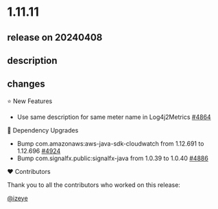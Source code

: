 # 1.11.11

## release on 20240408

## description

## changes

⭐ New Features

* Use same description for same meter name in Log4j2Metrics <a href="https://github.com/micrometer-metrics/micrometer/pull/4864" data-hovercard-type="pull_request" data-hovercard-url="/micrometer-metrics/micrometer/pull/4864/hovercard">#4864</a>

🔨 Dependency Upgrades

* Bump com.amazonaws:aws-java-sdk-cloudwatch from 1.12.691 to 1.12.696 <a href="https://github.com/micrometer-metrics/micrometer/pull/4924" data-hovercard-type="pull_request" data-hovercard-url="/micrometer-metrics/micrometer/pull/4924/hovercard">#4924</a>
* Bump com.signalfx.public:signalfx-java from 1.0.39 to 1.0.40 <a href="https://github.com/micrometer-metrics/micrometer/pull/4886" data-hovercard-type="pull_request" data-hovercard-url="/micrometer-metrics/micrometer/pull/4886/hovercard">#4886</a>

❤️ Contributors

Thank you to all the contributors who worked on this release:

<a class="user-mention notranslate" data-hovercard-type="user" data-hovercard-url="/users/izeye/hovercard" data-octo-click="hovercard-link-click" data-octo-dimensions="link_type:self" href="https://github.com/izeye">@izeye</a>

